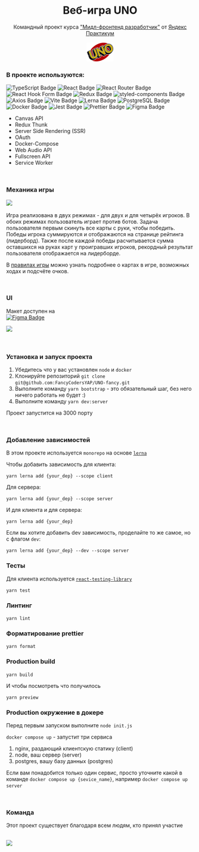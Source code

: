 <div style="text-align:center;">

# Веб-игра UNO

Командный проект курса ["Мидл-фронтенд разработчик"](https://practicum.yandex.ru/middle-frontend/) от [Яндекс Практикум](https://practicum.yandex.ru/)\
\
<img src="./packages/client/public/assets/img/colorLogo.png" height="50">

</div>

### В проекте используются:

![TypeScript Badge](https://img.shields.io/badge/TypeScript-3178C6?logo=typescript&logoColor=fff&style=flat)
![React Badge](https://img.shields.io/badge/React-61DAFB?logo=react&logoColor=000&style=flat)
![React Router Badge](https://img.shields.io/badge/React%20Router-CA4245?logo=reactrouter&logoColor=fff&style=flat)
![React Hook Form Badge](https://img.shields.io/badge/React%20Hook%20Form-EC5990?logo=reacthookform&logoColor=fff&style=flat)
![Redux Badge](https://img.shields.io/badge/Redux-764ABC?logo=redux&logoColor=fff&style=flat)
![styled-components Badge](https://img.shields.io/badge/styled--components-DB7093?logo=styledcomponents&logoColor=fff&style=flat)
![Axios Badge](https://img.shields.io/badge/Axios-5A29E4?logo=axios&logoColor=fff&style=flat)
![Vite Badge](https://img.shields.io/badge/Vite-646CFF?logo=vite&logoColor=fff&style=flat)
![Lerna Badge](https://img.shields.io/badge/Lerna-9333EA?logo=lerna&logoColor=fff&style=flat)
![PostgreSQL Badge](https://img.shields.io/badge/PostgreSQL-4169E1?logo=postgresql&logoColor=fff&style=flat)
![Docker Badge](https://img.shields.io/badge/Docker-2496ED?logo=docker&logoColor=fff&style=flat)
![Jest Badge](https://img.shields.io/badge/Jest-C21325?logo=jest&logoColor=fff&style=flat)
![Prettier Badge](https://img.shields.io/badge/Prettier-F7B93E?logo=prettier&logoColor=fff&style=flat)
![Figma Badge](https://img.shields.io/badge/Figma-F24E1E?logo=figma&logoColor=fff&style=flat)

- Canvas API
- Redux Thunk
- Server Side Rendering (SSR)
- OAuth
- Docker-Compose
- Web Audio API
- Fullscreen API
- Service Worker

<br>

### Механика игры

[<img src="https://github.com/FancyCodersYAP/UNO-fancy/assets/114286265/2eb36fa3-e6c7-4554-b8c0-8fec1a3766a9" height="250">](https://github.com/FancyCodersYAP/UNO-fancy/blob/main/docs/rules.md)

Игра реализована в двух режимах - для двух и для четырёх игроков. В обоих режимах пользователь играет против ботов.
Задача пользователя первым скинуть все карты с руки, чтобы победить.
Победы игрока суммируются и отображаются на странице рейтинга (лидерборд). Также после каждой победы расчитывается сумма оставшихся на руках карт у проигравших игроков, рекордный результат пользователя отображается на лидерборде.

В [правилах игры](https://github.com/FancyCodersYAP/UNO-fancy/blob/main/docs/rules.md) можно узнать подробнее о картах в игре, возможных ходах и подсчёте очков.

<br>

### UI

Макет доступен на  
[![Figma Badge](https://img.shields.io/badge/Figma-F24E1E?logo=figma&logoColor=fff&style=flat)](https://www.figma.com/file/5kzuqt4PbewPnbky7TI3eH/UNO-fancy?type=design&node-id=50-1958&t=SHS23ZV9j4Tcmp7K-0)

[<img src="https://github.com/FancyCodersYAP/UNO-fancy/assets/114286265/c364ca4e-789b-4bcf-90d8-c107cfd34e59" height="250">](https://www.figma.com/file/5kzuqt4PbewPnbky7TI3eH/UNO-fancy?type=design&node-id=50-1958&t=SHS23ZV9j4Tcmp7K-0)

<br>

### Установка и запуск проекта

1. Убедитесь что у вас установлен `node` и `docker`
2. Клонируйте репозиторий `git clone git@github.com:FancyCodersYAP/UNO-fancy.git`
3. Выполните команду `yarn bootstrap` - это обязательный шаг, без него ничего работать не будет :)
4. Выполните команду `yarn dev:server`

Проект запустится на 3000 порту

<br>

### Добавление зависимостей

В этом проекте используется `monorepo` на основе [`lerna`](https://github.com/lerna/lerna)

Чтобы добавить зависимость для клиента:

```
yarn lerna add {your_dep} --scope client
```

Для сервера:

```
yarn lerna add {your_dep} --scope server
```

И для клиента и для сервера:

```
yarn lerna add {your_dep}
```

Если вы хотите добавить dev зависимость, проделайте то же самое, но с флагом `dev`:

```
yarn lerna add {your_dep} --dev --scope server
```

### Тесты

Для клиента используется [`react-testing-library`](https://testing-library.com/docs/react-testing-library/intro/)

```
yarn test
```

### Линтинг

```
yarn lint
```

### Форматирование prettier

```
yarn format
```

### Production build

```
yarn build
```

И чтобы посмотреть что получилось

```
yarn preview
```

### Production окружение в докере

Перед первым запуском выполните `node init.js`

`docker compose up` - запустит три сервиса

1. nginx, раздающий клиентскую статику (client)
2. node, ваш сервер (server)
3. postgres, вашу базу данных (postgres)

Если вам понадобится только один сервис, просто уточните какой в команде
`docker compose up {sevice_name}`, например `docker compose up server`

<br>

### Команда

Этот проект существует благодаря всем людям, кто принял участие\
<br>

[![](https://contrib.rocks/image?repo=FancyCodersYAP/UNO-fancy)](https://github.com/FancyCodersYAP/UNO-fancy/graphs/contributors)
